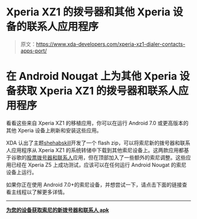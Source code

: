 # Xperia XZ1 的拨号器和其他 Xperia 设备的联系人应用程序

> 原文：<https://www.xda-developers.com/xperia-xz1-dialer-contacts-apps-port/>

# 在 Android Nougat 上为其他 Xperia 设备获取 Xperia XZ1 的拨号器和联系人应用程序

看看这些来自 Xperia XZ1 的移植应用，你可以在运行 Android 7.0 或更高版本的其他 Xperia 设备上刷新和安装这些应用。

XDA 认出了主题[shehabskill](https://forum.xda-developers.com/member.php?u=5415557)开发了一个 flash zip，可以将索尼新的拨号器和联系人应用程序从 Xperia XZ1 的系统转储中下载到其他索尼设备上。这两款应用都基于谷歌的[股票拨号器和联系人](https://www.xda-developers.com/xda-external-link/google-publishes-stock-dialer-and-contacts-apps-in-the-play-store/)应用，但在顶部加入了一些额外的索尼调整。这些应用已经在 Xperia Z5 上成功测试，应该可以在任何运行 Android Nougat 的索尼设备上运行。

如果你正在使用 Android 7.0+的索尼设备，并想尝试一下，请点击下面的链接查看主线程以了解更多详情。

* * *

[**为您的设备获取索尼的新拨号器和联系人 apk**](https://forum.xda-developers.com/crossdevice-dev/sony-themes-apps/port-sony-oreo-dialer-contacts-call-ui-t3684230)
